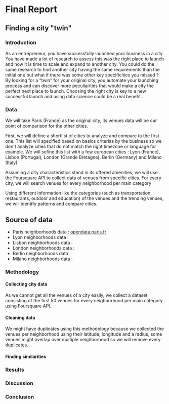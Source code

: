 # Final Report

## Finding a city "twin"

### Introduction

As an entrepreneur, you have successfully launched your business in a city. You have made a lot of research to assess this was the right place to launch and now it is time to scale and expand to another city. 
You could do the same research to find another city having the same requirements than the initial one but what if there was some other key specificities you missed ?
By looking for a "twin" for your original city, you automate your launching process and can discover more peculiarities that would make a city the perfect next place to launch.
Choosing the right city is key to a new successful launch and using data science could be a real benefit.

### Data

We will take Paris (France) as the original city, its venues data will be our point of comparison for the other cities.

First, we will define a shortlist of cities to analyze and compare to the first one. This list will specified based on basics criterias by the business so we don't analyze cities that do not match the right timezone or language for example. We will sefine this list with a few european cities : Lyon (France), Lisbon (Portugal), London (Grande Bretagne), Berlin (Germany) and Milano (Italy)

Assuming a city characteristics stand in its offered amenities, we will use the Foursquare API to collect data of venues from specific cities.
For every city, we will search venues for every neighborhood per main category

Using different information like the categories (such as transportation, restaurants, outdoor and education) of the venues and the trending venues, we will identify patterns and compare cities.

## Source of data

* Paris neighborhoods data : [opendata.paris.fr](https://opendata.paris.fr/explore/dataset/arrondissements/export/?location=12,48.85889,2.34692&basemap=jawg.streets&dataChart=eyJxdWVyaWVzIjpbeyJjb25maWciOnsiZGF0YXNldCI6ImFycm9uZGlzc2VtZW50cyIsIm9wdGlvbnMiOnt9fSwiY2hhcnRzIjpbeyJhbGlnbk1vbnRoIjp0cnVlLCJ0eXBlIjoiY29sdW1uIiwiZnVuYyI6IkFWRyIsInlBeGlzIjoibl9zcV9hciIsInNjaWVudGlmaWNEaXNwbGF5Ijp0cnVlLCJjb2xvciI6IiMwMDMzNjYifV0sInhBeGlzIjoibl9zcV9hciIsIm1heHBvaW50cyI6NTAsInNvcnQiOiIifV0sInRpbWVzY2FsZSI6IiIsImRpc3BsYXlMZWdlbmQiOnRydWUsImFsaWduTW9udGgiOnRydWV9)
* Lyon neighborhoods data :
* Lisbon neighborhoods data :
* London neighborhoods data :
* Berlin neighborhoods data :
* Milano neighborhoods data :

### Methodology

#### Collecting city data
As we cannot get all the venues of a city easily, we collect a dataset consisting of the first 50 venues for every neighborhood per main category using Foursquare API. 

#### Cleaning data
We might have duplicates using this methodology because we collected the venues per neighborhood using their latitude, longitude and a radius, some venues might overlap over multiple neighborhood so we will remove every duplicates.

#### Finding similarities

### Results

### Discussion

### Conclusion
